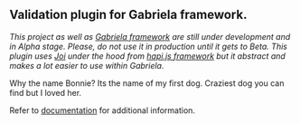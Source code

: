 ## Validation plugin for Gabriela framework.

*This project as well as [Gabriela framework](https://github.com/gabriela-framework/gabriela) are still under development and in Alpha
stage. Please, do not use it in production until it gets to Beta.
This plugin uses [Joi](https://github.com/hapijs/joi) under the hood from [hapi.js framework](https://github.com/hapijs) but it 
abstract and makes a lot easier to use within Gabriela.*

Why the name Bonnie? Its the name of my first dog. Craziest dog you can find
but I loved her.

Refer to [documentation]() for additional information.